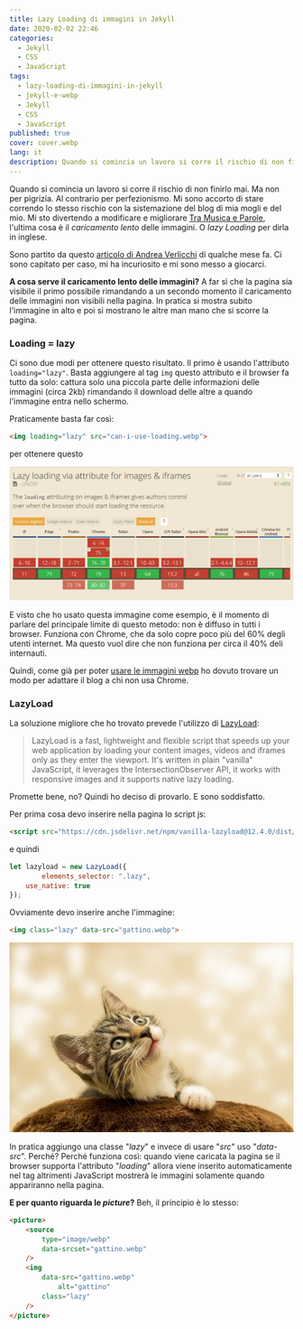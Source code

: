 ```yaml
---
title: Lazy Loading di immagini in Jekyll
date: 2020-02-02 22:46
categories:
  - Jekyll
  - CSS
  - JavaScript
tags:
  - lazy-loading-di-immagini-in-jekyll
  - jekyll-e-webp
  - Jekyll
  - CSS
  - JavaScript
published: true
cover: cover.webp
lang: it
description: Quando si comincia un lavoro si corre il rischio di non finirlo mai. Ma non per pigrizia. Al contrario per perfezionismo. Mi sono accorto di stare correndo lo stesso rischio con la sistemazione del blog di mia mogli e del mio. Mi sto divertendo a modificare e migliorare Tra Musica e Parole, l'ultima cosa è il caricamento lento delle immagini. O lazy Loading per dirla in inglese.
---
```


Quando si comincia un lavoro si corre il rischio di non finirlo mai. Ma non per pigrizia. Al contrario per perfezionismo. Mi sono accorto di stare correndo lo stesso rischio con la sistemazione del blog di mia mogli e del mio. Mi sto divertendo a modificare e migliorare [Tra Musica e Parole](https://www.tramusicaeparole.com/), l'ultima cosa è il _caricamento lento_ delle immagini. O _lazy Loading_ per dirla in inglese.

Sono partito da questo [articolo di Andrea Verlicchi](https://www.andreaverlicchi.eu/native-lazy-loading-with-vanilla-lazyload/) di qualche mese fa. Ci sono capitato per caso, mi ha incuriosito e mi sono messo a giocarci.

**A cosa serve il caricamento lento delle immagini?** A far sì che la pagina sia visibile il primo possibile rimandando a un secondo momento il caricamento delle immagini non visibili nella pagina. In pratica si mostra subito l'immagine in alto e poi si mostrano le altre man mano che si scorre la pagina.

### Loading = lazy

Ci sono due modi per ottenere questo risultato. Il primo è usando l'attributo `loading="lazy"`. Basta aggiungere al tag `img` questo attributo e il browser fa tutto da solo: cattura solo una piccola parte delle informazioni delle immagini (circa 2kb) rimandando il download delle altre a quando l'immagine entra nello schermo.

Praticamente basta far così:

```html
<img loading="lazy" src="can-i-use-loading.webp">
```

per ottenere questo

![Immagine](./can-i-use-loading.webp)

E visto che ho usato questa immagine come esempio, è il momento di parlare del principale limite di questo metodo: non è diffuso in tutti i browser. Funziona con Chrome, che da solo copre poco più del 60% degli utenti internet. Ma questo vuol dire che non funziona per circa il 40% deli internauti.

Quindi, come già per poter [usare le immagini webp](https://blog.stranianelli.com/jekyll-e-webp/) ho dovuto trovare un modo per adattare il blog a chi non usa Chrome.

### LazyLoad

La soluzione migliore che ho trovato prevede l'utilizzo di [LazyLoad](https://github.com/verlok/lazyload):

> LazyLoad is a fast, lightweight and flexible script that speeds up your web application by loading your content images, videos and iframes only as they enter the viewport. It's written in plain "vanilla" JavaScript, it leverages the IntersectionObserver API, it works with responsive images and it supports native lazy loading.

Promette bene, no? Quindi ho deciso di provarlo. E sono soddisfatto.

Per prima cosa devo inserire nella pagina lo script js:

```html
<script src="https://cdn.jsdelivr.net/npm/vanilla-lazyload@12.4.0/dist/lazyload.min.js"></script>
```

e quindi

```js
let lazyload = new LazyLoad({
		elements_selector: ".lazy",
    use_native: true
});
```

Ovviamente devo inserire anche l'immagine:

```html
<img class="lazy" data-src="gattino.webp">
```

![Immagine](./gattino.webp)

In pratica aggiungo una classe "_lazy_" e invece di usare "_src_" uso "_data-src_". Perché? Perché funziona così: quando viene caricata la pagina se il browser supporta l'attributo "_loading_" allora viene inserito automaticamente nel tag altrimenti JavaScript mostrerà le immagini solamente quando appariranno nella pagina.

**E per quanto riguarda le _picture_?** Beh, il principio è lo stesso:

```html
<picture>
	<source
		type="image/webp"
		data-srcset="gattino.webp"
	/>
	<img
		data-src="gattino.webp"
			alt="gattino"
		class="lazy"
	/>
</picture>
```
